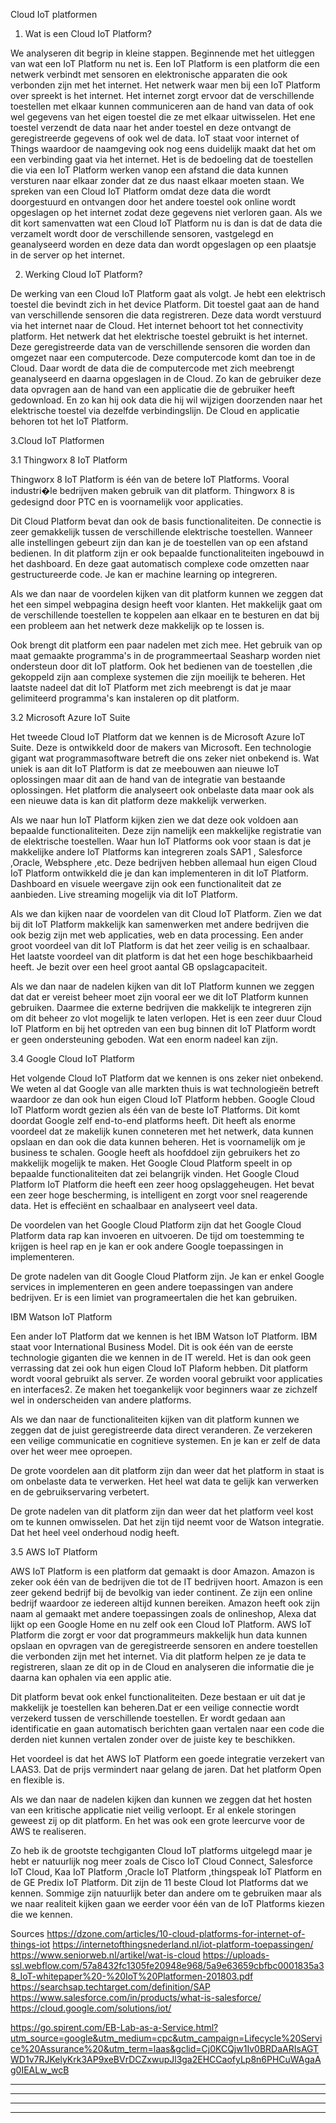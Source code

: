 Cloud IoT platformen

1. Wat is een Cloud IoT Platform?

We analyseren dit begrip in kleine stappen. Beginnende met het uitleggen van wat een IoT Platform nu net is. Een IoT Platform is een platform die een netwerk verbindt met sensoren en elektronische apparaten die ook verbonden zijn met het internet. Het netwerk waar men bij een IoT Platform over spreekt is het internet. Het internet zorgt ervoor dat de verschillende toestellen met elkaar kunnen communiceren aan de hand van data of ook wel gegevens van het eigen toestel die ze met elkaar uitwisselen. Het ene toestel verzendt de data naar het ander toestel en deze ontvangt de geregistreerde gegevens of ook wel de data. IoT staat voor internet of Things waardoor de naamgeving ook nog eens duidelijk maakt dat het om een verbinding gaat via het internet. Het is de bedoeling dat de toestellen die via een IoT Platform werken vanop een afstand die data kunnen versturen naar elkaar zonder dat ze dus naast elkaar moeten staan. We spreken van een Cloud IoT Platform omdat deze data die wordt doorgestuurd en ontvangen door het andere toestel ook online wordt opgeslagen op het internet zodat deze gegevens niet verloren gaan. Als we dit kort samenvatten wat een Cloud IoT Platform nu is dan is dat de data die verzamelt wordt door de verschillende sensoren, vastgelegd en geanalyseerd worden en deze data dan wordt opgeslagen op een plaatsje in de server op het internet. 

2. Werking Cloud IoT Platform?

De werking van een Cloud IoT Platform gaat als volgt. Je hebt een elektrisch toestel die bevindt zich in het device Platform. Dit toestel gaat aan de hand van verschillende sensoren die data registreren. Deze data wordt verstuurd via het internet naar de Cloud. Het internet behoort tot het connectivity platform. Het netwerk dat het elektrische toestel gebruikt is het internet. Deze geregistreerde data van de verschillende sensoren die worden dan omgezet naar een computercode. Deze computercode komt dan toe in de Cloud. Daar wordt de data die de computercode met zich meebrengt geanalyseerd en daarna opgeslagen in de Cloud. Zo kan de gebruiker deze data opvragen aan de hand van een applicatie die de gebruiker heeft gedownload. En zo kan hij ook data die hij wil wijzigen doorzenden naar het elektrische toestel via dezelfde verbindingslijn. De Cloud en applicatie behoren tot het IoT Platform. 


3.Cloud IoT Platformen

  3.1 Thingworx 8 IoT Platform

Thingworx 8 IoT Platform is één van de betere IoT Platforms. Vooral industri�le bedrijven maken gebruik van dit platform. 
Thingworx 8 is gedesignd door PTC en is voornamelijk voor applicaties. 

Dit Cloud Platform bevat dan ook de basis functionaliteiten. De connectie is zeer gemakkelijk tussen de verschillende elektrische toestellen. Wanneer alle instellingen gebeurt zijn dan kan je de toestellen van op een afstand bedienen. In dit platform zijn er ook bepaalde functionaliteiten ingebouwd in het dashboard. En deze gaat automatisch complexe code omzetten naar gestructureerde code. Je kan er machine learning op integreren.



Als we dan naar de voordelen kijken van dit platform kunnen we zeggen dat het een simpel webpagina design heeft voor klanten. Het makkelijk gaat om de verschillende toestellen te koppelen aan elkaar en te besturen en dat bij een probleem aan het netwerk deze makkelijk op te lossen is.

Ook brengt dit platform een paar nadelen met zich mee. Het gebruik van op maat gemaakte programma's in de programmeertaal Seasharp worden niet ondersteun door dit IoT platform. Ook het bedienen van de toestellen ,die gekoppeld zijn aan complexe systemen die zijn moeilijk te beheren. Het laatste nadeel dat dit IoT Platform met zich meebrengt is dat je maar gelimiteerd programma's kan instaleren op dit platform.

  3.2 Microsoft Azure IoT Suite

Het tweede Cloud IoT Platform dat we kennen is de Microsoft Azure IoT Suite. Deze is ontwikkeld door de makers van Microsoft. Een technologie gigant wat programmasoftware betreft die ons zeker niet onbekend is. Wat uniek is aan dit IoT Platform is dat ze meebouwen aan nieuwe IoT oplossingen maar dit aan de hand van de integratie van bestaande oplossingen. Het platform die analyseert ook onbelaste data maar ook als een nieuwe data is kan dit platform deze makkelijk verwerken. 

Als we naar hun IoT Platform kijken zien we dat deze ook voldoen aan bepaalde functionaliteiten. Deze zijn namelijk een makkelijke registratie van de elektrische toestellen. Waar hun IoT Platforms ook voor staan is dat je makkelijke andere IoT Platforms kan integreren zoals SAP1 , Salesforce ,Oracle, Websphere ,etc. Deze bedrijven hebben allemaal hun eigen Cloud IoT Platform ontwikkeld die je dan kan implementeren in dit IoT Platform. Dashboard en visuele weergave zijn ook een functionaliteit dat ze aanbieden. Live streaming mogelijk via dit IoT Platform. 


Als we dan kijken naar de voordelen van dit Cloud IoT Platform. Zien we dat bij dit IoT Platform makkelijk kan samenwerken met andere bedrijven die ook bezig zijn met web applicaties, web en data processing. Een ander groot voordeel van dit IoT Platform is dat het zeer veilig is en schaalbaar. Het laatste voordeel van dit platform is dat het een hoge beschikbaarheid heeft. Je bezit over een heel groot aantal GB opslagcapaciteit. 

Als we dan naar de nadelen kijken van dit IoT Platform kunnen we zeggen dat dat er vereist beheer moet zijn vooral eer we dit IoT Platform kunnen gebruiken. Daarmee die externe bedrijven die makkelijk te integreren zijn om dit beheer zo vlot mogelijk te laten verlopen. Het is een zeer duur Cloud IoT Platform en bij het optreden van een bug binnen dit IoT Platform wordt er geen ondersteuning geboden. Wat een enorm nadeel kan zijn. 

  3.4 Google Cloud IoT Platform

Het volgende Cloud IoT Platform dat we kennen is ons zeker niet onbekend. We weten al dat Google van alle markten thuis is wat technologieën betreft waardoor ze dan ook hun eigen Cloud IoT Platform hebben. Google Cloud IoT Platform wordt gezien als één van de beste IoT Platforms. Dit komt doordat Google zelf end-to-end platforms heeft. Dit heeft als enorme voordeel dat ze makelijk kunen conneteren met het netwerk,  data kunnen opslaan en dan ook die data kunnen beheren. Het is voornamelijk om je business te schalen. Google heeft als hoofddoel zijn gebruikers het zo makkelijk mogelijk te maken. Het Google Cloud Platform speelt in op bepaalde functionaliteiten dat zei belangrijk vinden. Het Google Cloud Platform IoT Platform die heeft een zeer hoog opslaggeheugen. Het bevat een zeer hoge bescherming, is intelligent en zorgt voor snel reagerende data. Het is effeciënt en schaalbaar en analyseert veel data. 

De voordelen van het Google Cloud Platform zijn dat het Google Cloud Platform data rap kan invoeren en uitvoeren. De tijd om toestemming te krijgen is heel rap en je kan er  ook andere Google toepassingen in implementeren.

De grote nadelen van dit Google Cloud Platform zijn. Je kan er enkel Google services in implementeren en geen andere toepassingen van andere bedrijven. Er is een limiet van programeertalen die het kan gebruiken. 

IBM Watson IoT Platform

Een ander IoT Platform dat we kennen is het IBM Watson IoT Platform. IBM staat voor International Business Model. Dit is ook één van de eerste technologie giganten die we kennen in de IT wereld. Het is dan ook geen verrassing dat zei ook hun eigen Cloud IoT Plaform hebben. Dit platform wordt vooral gebruikt als server. Ze worden vooral gebruikt voor applicaties en interfaces2. Ze maken het toegankelijk voor beginners waar ze zichzelf wel in onderscheiden van andere platforms. 

Als we dan naar de functionaliteiten kijken van dit platform kunnen we zeggen dat de juist geregistreerde data direct veranderen. Ze verzekeren een veilige communicatie en cognitieve systemen. En je kan er zelf de data over het weer mee oproepen.



De grote voordelen aan dit platform zijn dan weer dat het platform in staat is om onbelaste data te verwerken. Het heel wat data te gelijk kan verwerken en de gebruikservaring  verbetert. 

De grote nadelen van dit platform zijn dan weer dat het platform veel kost om te kunnen omwisselen. Dat het zijn tijd neemt voor de Watson integratie. Dat het heel veel onderhoud nodig heeft. 

  3.5 AWS IoT Platform

AWS IoT Platform is een platform dat gemaakt is door Amazon. Amazon is zeker ook één van de bedrijven die tot de IT bedrijven hoort. Amazon is een zeer gekend bedrijf bij de bevolkig van ieder continent. Ze zijn een online bedrijf waardoor ze iedereen altijd kunnen bereiken. Amazon heeft ook zijn naam al gemaakt met andere toepassingen zoals de onlineshop, Alexa dat lijkt op een Google Home en nu zelf ook een Cloud IoT Platform. AWS IoT Platform die zorgt er voor dat programmeurs makkelijk hun data kunnen opslaan en opvragen van de geregistreerde sensoren en andere toestellen die verbonden zijn met het internet. Via dit platform helpen ze je data te registreren, slaan ze dit op in de Cloud en analyseren die informatie die je daarna kan ophalen via een applic	atie.

Dit platform bevat ook enkel functionaliteiten. Deze bestaan er uit dat je makkelijk je toestellen kan beheren.Dat er een veilige connectie wordt verzekerd tussen de verschillende toestellen. Er wordt gedaan aan identificatie en gaan automatisch berichten gaan vertalen naar een code die derden niet kunnen vertalen zonder over de juiste key te beschikken.


Het voordeel is dat het AWS IoT Platform een goede integratie verzekert van LAAS3. Dat de prijs vermindert naar gelang de jaren. Dat het platform Open en flexible is. 

Als we dan naar de nadelen kijken dan kunnen we zeggen dat het hosten van een kritische applicatie niet veilig verloopt. Er al enkele storingen geweest zij op dit platform. En het was ook een grote leercurve voor de AWS te realiseren. 

Zo heb ik de grootste techgiganten Cloud IoT platforms uitgelegd maar je hebt er natuurlijk nog meer zoals de Cisco IoT Cloud Connect, Salesforce IoT Cloud, Kaa IoT Platform ,Oracle IoT Platform ,thingspeak IoT Platform en de GE Predix IoT Platform. Dit zijn de 11 beste Cloud Iot Platforms dat we kennen. Sommige zijn natuurlijk beter dan andere om te gebruiken maar als we naar realiteit kijken gaan we eerder voor één van de IoT Platforms kiezen die we kennen.







Sources
https://dzone.com/articles/10-cloud-platforms-for-internet-of-things-iot
https://internetofthingsnederland.nl/iot-platform-toepassingen/
https://www.seniorweb.nl/artikel/wat-is-cloud
https://uploads-ssl.webflow.com/57a8432fc1305fe20948e968/5a9e63659cbfbc0001835a38_IoT-whitepaper%20-%20IoT%20Platformen-201803.pdf
https://searchsap.techtarget.com/definition/SAP
https://www.salesforce.com/in/products/what-is-salesforce/
https://cloud.google.com/solutions/iot/

https://go.spirent.com/EB-Lab-as-a-Service.html?utm_source=google&utm_medium=cpc&utm_campaign=Lifecycle%20Service%20Assurance%20&utm_term=laas&gclid=Cj0KCQjw1Iv0BRDaARIsAGTWD1v7RJKelyKrk3AP9xeBVrDCZxwupJl3ga2EHCCaofyLp8n6PHCuWAgaAg0IEALw_wcB










---------------

------------------------------------------------------------

---------------

------------------------------------------------------------

